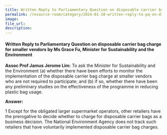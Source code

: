 ```yaml
---
title: Written Reply to Parliamentary Question on disposable carrier bag charge for smaller vendors by Ms Grace Fu, Minister for Sustainability and the Environment
permalink: /resource-room/category/2024-01-10-written-reply-to-pq-on-disposable-carrier-bag-charge-for-smaller-vendors/
image:
file_url:
description:
---
```

 
#### Written Reply to Parliamentary Question on disposable carrier bag charge for smaller vendors by Ms Grace Fu, Minister for Sustainability and the Environment

**Assoc Prof Jamus Jerome Lim:** To ask the Minister for Sustainability and the Environment (a) whether there have been efforts to monitor the implementation of the disposable carrier bag charge at smaller vendors who are not required to participate; and (b) if so, whether there have been any preliminary studies on the effectiveness of the programme in reducing plastic bag usage.  

**Answer:**  

1 Except for the obligated larger supermarket operators, other retailers have the prerogative to decide whether to charge for disposable carrier bags as a business decision. The National Environment Agency does not track such retailers that have voluntarily implemented disposable carrier bag charges.  

